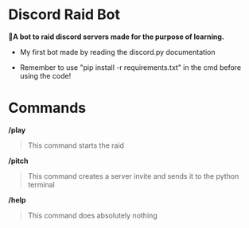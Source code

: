 # Discord Raid Bot

**📜A bot to raid discord servers made for the purpose of learning.**

- My first bot made by reading the discord.py documentation

- Remember to use "pip install -r requirements.txt" in the cmd before using the code!

# Commands

**/play**
> This command starts the raid

**/pitch**
> This command creates a server invite and sends it to the python terminal

**/help**
> This command does absolutely nothing
